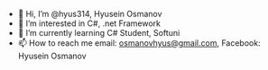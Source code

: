 - 👋 Hi, I’m @hyus314, Hyusein Osmanov
- 👀 I’m interested in C#, .net Framework 
- 🌱 I’m currently learning C# Student, Softuni
- 📫 How to reach me email: osmanovhyus@gmail.com, Facebook: Hyusein Osmanov

